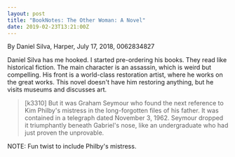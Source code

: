 ```yaml
---
layout: post
title: "BookNotes: The Other Woman: A Novel"
date: 2019-02-23T13:21:00Z
---
```

By Daniel Silva, Harper, July 17, 2018, 0062834827

Daniel Silva has me hooked. I started pre-ordering his books. They
read like historical fiction. The main character is an assassin, which
is weird but compelling. His front is a world-class restoration
artist, where he works on the great works. This novel doesn't have him
restoring anything, but he visits museums and discusses art.

> [k3310] But it was Graham Seymour who found the next reference to
> Kim Philby's mistress in the long-forgotten files of his father. It
> was contained in a telegraph dated November 3, 1962. Seymour dropped
> it triumphantly beneath Gabriel's nose, like an undergraduate who
> had just proven the unprovable.

NOTE: Fun twist to include Philby's mistress.
